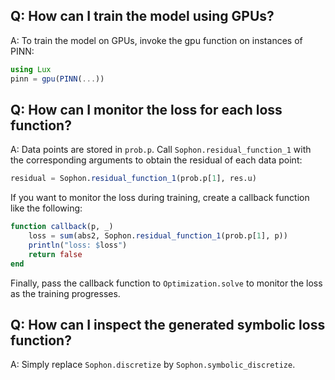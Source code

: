 ## Q: How can I train the model using GPUs?

A: To train the model on GPUs, invoke the gpu function on instances of PINN:

```julia
using Lux
pinn = gpu(PINN(...))
```
## Q: How can I monitor the loss for each loss function?

A: Data points are stored in `prob.p`. Call `Sophon.residual_function_1` with the corresponding arguments to obtain the residual of each data point:
```julia
residual = Sophon.residual_function_1(prob.p[1], res.u)
```

If you want to monitor the loss during training, create a callback function like the following:
```julia
function callback(p, _)
    loss = sum(abs2, Sophon.residual_function_1(prob.p[1], p))
    println("loss: $loss")
    return false
end
```

Finally, pass the callback function to `Optimization.solve` to monitor the loss as the training progresses.

## Q: How can I inspect the generated symbolic loss function?

A: Simply replace `Sophon.discretize` by `Sophon.symbolic_discretize`.
